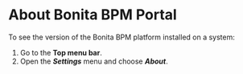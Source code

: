 # About Bonita BPM Portal

To see the version of the Bonita BPM platform installed on a system:

1. Go to the **Top menu bar**.
2. Open the _**Settings**_ menu and choose _**About**_.
